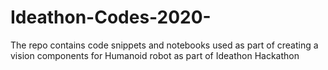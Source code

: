 # Ideathon-Codes-2020-
The repo contains code snippets and notebooks used as part of creating a vision components for Humanoid robot as part of Ideathon Hackathon
